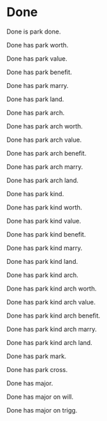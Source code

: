 # Done

Done is park done.

Done has park worth.

Done has park value.

Done has park benefit.

Done has park marry.

Done has park land.

Done has park arch.

Done has park arch worth.

Done has park arch value.

Done has park arch benefit.

Done has park arch marry.

Done has park arch land.

Done has park kind.

Done has park kind worth.

Done has park kind value.

Done has park kind benefit.

Done has park kind marry.

Done has park kind land.

Done has park kind arch.

Done has park kind arch worth.

Done has park kind arch value.

Done has park kind arch benefit.

Done has park kind arch marry.

Done has park kind arch land.

Done has park mark.

Done has park cross.

Done has major.

Done has major on will.

Done has major on trigg.